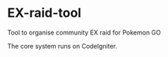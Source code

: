 # EX-raid-tool
Tool to organise community EX raid for Pokemon GO

The core system runs on CodeIgniter.
